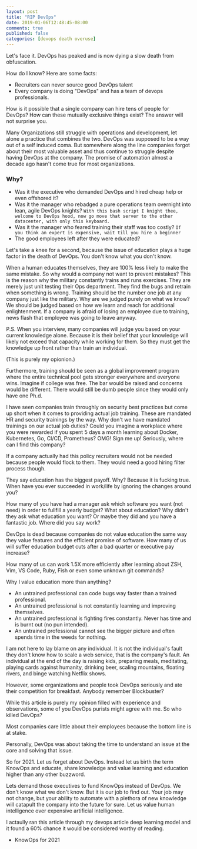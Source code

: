 ```yaml
---
layout: post
title: "RIP DevOps"
date: 2019-01-06T12:48:45-08:00
comments: true
published: false
categories: [devops death overuse]
---
```


Let's face it. DevOps has peaked and is now dying a slow death from obfuscation. 

How do I know? Here are some facts:
  * Recruiters can never source good DevOps talent
  * Every company is doing "DevOps" and has a team of devops professionals.

How is it possible that a single company can hire tens of people for DevOps? How can these mutually exclusive things exist?  The answer will not surprise you. 

Many Organizations still struggle with operations and development, let alone a practice that combines the two. DevOps was supposed to be a way out of a self induced coma. But somewhere along the line companies forgot about their most valuable asset and thus continue to struggle despite having DevOps at the company. The promise of automation almost a decade ago hasn't come true for most organizations.

### Why?

- Was it the executive who demanded DevOps and hired cheap help or even offshored it?
- Was it the manager who rebadged a pure operations team overnight into lean, agile DevOps knights?
  `With this bash script I knight thee, welcome to DevOps hood, now go move that server to the other datacenter, with only this keyboard.`
- Was it the manager who feared training their staff was too costly?
  `If you think an expert is expensive, wait till you hire a beginner`
- The good employees left after they were educated?

Let's take a knee for a second, because the issue of education plays a huge factor in the death of DevOps. You don't know what you don't know. 

When a human educates themselves, they are 100% less likely to make the same mistake. So why would a company not want to prevent mistakes? This is the reason why the military constantly trains and runs exercises. They are merely just unit testing their Ops department. They find the bugs and retrain when something is wrong. Training should be the number one job at any company just like the military. Why are we judged purely on what we know? We should be judged based on how we learn and reach for additional enlightenment. If a company is afraid of losing an employee due to training, news flash that employee was going to leave anyway.

P.S.  When you interview, many companies will judge you based on your current knowledge alone.  Because it is their belief that your knowledge will likely not exceed that capacity while working for them.  So they must get the knowledge up front rather than train an individual. 

(This is purely my opionion.) 

Furthermore, training should be seen as a global improvement program where the entire technical pool gets stronger everywhere and everyone wins. Imagine if college was free. The bar would be raised and concerns would be different.  There would still be dumb people since they would only have one Ph.d. 

I have seen companies train throughly on security best practices but come up short when it comes to providing actual job training. These are mandated HR and security trainings by the way. Why don't we have mandated trainings on our actual job duties? Could you imagine a workplace where you were rewarded if you spent 5 days a month learning about Docker, Kubernetes, Go, CI/CD, Prometheus? OMG! Sign me up! Seriously, where can I find this company?  

If a company actually had this policy recruiters would not be needed because people would flock to them. They would need a good hiring filter process though.

They say education has the biggest payoff. Why? Because it is fucking true. When have you ever succeeded in work/life by ignoring the changes around you?

How many of you have had a manager ask which software you want (not need) in order to fullfill a yearly budget? What about education?  Why didn't they ask what education you want?  Or maybe they did and you have a fantastic job.  Where did you say work?

DevOps is dead because companies do not value education the same way they value features and the efficient promise of software. How many of us will suffer education budget cuts after a bad quarter or executive pay increase?

How many of us can work 1.5X more efficiently after learning about ZSH, Vim, VS Code, Ruby, Fish or even some unknown git commands?

Why I value education more than anything?

- An untrained professional can code bugs way faster than a trained professional.
- An untrained professional is not constantly learning and improving themselves.
- An untrained professional is fighting fires constantly. Never has time and is burnt out (no pun intended).
- An untrained professional cannot see the bigger picture and often spends time in the weeds for nothing.

I am not here to lay blame on any individual. It is not the individual's fault they don't know how to scale a web service, that is the company's fault. An individual at the end of the day is raising kids, preparing meals, meditating, playing cards against humanity, drinking beer, scaling mountains, floating rivers, and binge watching Netflix shows.

However, some organizations and people took DevOps seriously and ate their competition for breakfast. Anybody remember Blockbuster?

While this article is purely my opinion filled with experience and observations, some of you DevOps purists might agree with me. So who killed DevOps?

Most companies care little about their employees because the bottom line is at stake.

Personally, DevOps was about taking the time to understand an issue at the core and solving that issue.

So for 2021. Let us forget about DevOps. Instead let us birth the term KnowOps and educate, share knowledge and value learning and education higher than any other buzzword.

Lets demand those executives to fund KnowOps instead of DevOps. We don't know what we don't know. But it is our job to find out. Your job may not change, but your ability to automate with a plethora of new knowledge will catapult the company into the future for sure. Let us value human intelligence over expensive artificial intelligence.

I actaully ran this article through my devops article deep learning model and it found a 60% chance it would be considered worthy of reading.

- KnowOps for 2021
